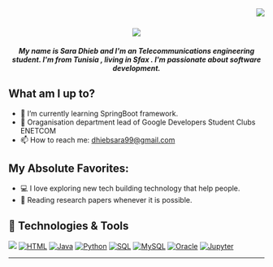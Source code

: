 <img align="right" src="https://trello.com/c/9YOPa0Ck/97-sara-dhieb-organization-departement">

<h1 align="center">
  <a href="https://git.io/typing-svg">
    <img src="https://readme-typing-svg.herokuapp.com/?lines=Hello!+👋;This+is+Sara+Dhieb...;Nice+to+meet+you!&center=true&size=30">
  </a>
</h1>

<h5 align="center">
My name is Sara Dhieb and I'm an Telecommunications engineering student. I'm from Tunisia , living in Sfax . I'm passionate about software development.

## What am I up to?

- 🔭 I’m currently learning SpringBoot framework.
- 💬 Oraganisation department lead of Google Developers Student Clubs ENETCOM 
- 📫 How to reach me: dhiebsara99@gmail.com
## My Absolute Favorites:
- 💻   I love exploring new tech building technology that help people.
- 📰   Reading research papers whenever it is possible.

## 🔧 Technologies & Tools
![](https://img.shields.io/badge/OS-Linux-informational?style=flat&logo=linux&logoColor=white&color=2bbc8a)
<a href="https://github.com/search?q=user%3ADenverCoder1+language%3Ahtml"><img alt="HTML" src="https://img.shields.io/badge/HTML-E34F26.svg?logo=html5&logoColor=white"></a>
<a href="https://github.com/search?q=user%3ADenverCoder1+language%3Ajava"><img alt="Java" src="https://img.shields.io/badge/Java-007396.svg?logo=java&logoColor=white"></a>
<a href="https://github.com/search?q=user%3ADenverCoder1+language%3Apython"><img alt="Python" src="https://img.shields.io/badge/Python-14354C.svg?logo=python&logoColor=white"></a>
    <a href="https://github.com/search?q=user%3ADenverCoder1+language%3Asql"><img alt="SQL" src="https://custom-icon-badges.herokuapp.com/badge/SQL-025E8C.svg?logo=database&logoColor=white"></a>
    <a href="#"><img alt="MySQL" src="https://img.shields.io/badge/MySQL-00f.svg?logo=mysql&logoColor=white"></a>
    <a href="#"><img alt="Oracle" src ="https://img.shields.io/badge/Oracle-F00000.svg?logo=oracle&logoColor=white"></a>
      <a href="#"><img alt="Jupyter" src="https://img.shields.io/badge/Jupyter-F37626.svg?logo=Jupyter&logoColor=white"></a> 
     
<hr>

<!-- icons with padding -->

[1.1]: http://i.imgur.com/tXSoThF.png (twitter icon with padding)
[2.1]: http://i.imgur.com/0o48UoR.png (github icon with padding)

[3.2]: https://imgur.com/NGBriju (LinkedIn icon without padding)


<!-- links to your social media accounts -->

[2]: https://github.com/Sara-Dhieb
[3]: https://www.linkedin.com/in/sara-dhieb-96198a1b7/

